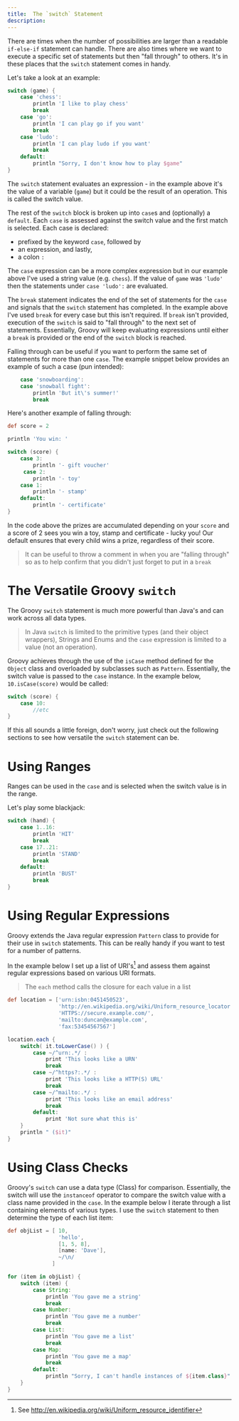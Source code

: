 ```yaml
---
title:	The `switch` Statement
description:	
---
```


There are times when the number of possibilities are larger than a readable `if-else-if` statement can handle. There are also times where we want to execute a specific set of statements but then "fall through" to others. It's in these places that the `switch` statement comes in handy.

Let's take a look at an example:

```groovy
switch (game) {
    case 'chess':
        println 'I like to play chess'
        break
    case 'go': 
        println 'I can play go if you want'
        break
    case 'ludo': 
        println 'I can play ludo if you want'
        break
    default:
        println "Sorry, I don't know how to play $game"
}
```

The `switch` statement evaluates an expression - in the example above it's the value of a variable (`game`) but it could be the result of an operation. This is called the switch value.

The rest of the `switch` block is broken up into `case`s and (optionally) a `default`. Each `case` is assessed against the switch value and the first match is selected. Each case is declared:

- prefixed by the keyword `case`, followed by
- an expression, and lastly,
- a colon `:`

The `case` expression can be a more complex expression but in our example above I've used a string value (e.g. `chess`). If the value of `game` was `'ludo'` then the statements under `case 'ludo':` are evaluated. 

The `break` statement indicates the end of the set of statements for the `case` and signals that the `switch` statement has completed. In the example above I've used `break` for every case but this isn't required. If `break` isn't provided, execution of the `switch` is said to "fall through" to the next set of statements. Essentially, Groovy will keep evaluating expressions until either a `break` is provided or the end of the `switch` block is reached.

Falling through can be useful if you want to perform the same set of statements for more than one `case`. The example snippet below provides an example of such a case (pun intended):

```groovy
    case 'snowboarding':
    case 'snowball fight':
        println 'But it\'s summer!'
        break
```

Here's another example of falling through:

```groovy
def score = 2

println 'You win: '

switch (score) {
    case 3: 
        println '- gift voucher'
     case 2:
        println '- toy'
    case 1:
        println '- stamp'
    default:
        println '- certificate'
}
```

In the code above the prizes are accumulated depending on your `score` and a score of 2 sees you win a toy, stamp and certificate - lucky you! Our default ensures that every child wins a prize, regardless of their score.

>It can be useful to throw a comment in when you are "falling through" so as to help confirm that you didn't just forget to put in a `break`


# The Versatile Groovy `switch`

The Groovy  `switch` statement is much more powerful than Java's and can work across all data types.

>In Java `switch` is limited to the primitive types (and their object wrappers), Strings and Enums and the `case` expression is limited to a value (not an operation).

Groovy achieves through the use of the `isCase` method defined for the `Object` class and overloaded by subclasses such as `Pattern`. Essentially, the switch value is passed to the  `case` instance. In the example below, `10.isCase(score)` would be called:

```groovy
switch (score) {
	case 10:
		//etc
}
```

If this all sounds a little foreign, don't worry, just check out the following sections to see how versatile the `switch` statement can be.

# Using Ranges

Ranges can be used in the `case` and is selected when the switch value is in the range.

Let's play some blackjack:

```groovy
switch (hand) {
    case 1..16:
        println 'HIT'
        break
    case 17..21:
        println 'STAND'
        break
    default:
        println 'BUST'
        break
}
```

# Using Regular Expressions

Groovy extends the Java regular expression `Pattern` class to provide for their use in `switch` statements. This can be really handy if you want to test for a number of patterns.

In the example below I set up a list of URI's[^uri] and assess them against regular expressions based on various URI formats.

>The `each` method calls the closure for each value in a list

```groovy
def location = ['urn:isbn:0451450523', 
                'http://en.wikipedia.org/wiki/Uniform_resource_locator',
                'HTTPS://secure.example.com/',
                'mailto:duncan@example.com',
                'fax:53454567567']

location.each {
    switch( it.toLowerCase() ) {
        case ~/^urn:.*/ :
            print 'This looks like a URN'
            break
        case ~/^https?:.*/ :
            print 'This looks like a HTTP(S) URL'
            break
        case ~/^mailto:.*/ :
            print 'This looks like an email address'
            break
        default:
            print 'Not sure what this is'
    }
    println " ($it)"
}
```

[^uri]: See http://en.wikipedia.org/wiki/Uniform_resource_identifier

# Using Class Checks

Groovy's `switch` can use a data type (Class) for comparison. Essentially, the switch will use the `instanceof` operator to compare the switch value with a class name provided in the `case`. In the example below I iterate through a list containing elements of various types. I use the `switch` statement to then determine the type of each list item:

```groovy
def objList = [ 10, 
                'hello', 
                [1, 5, 8], 
                [name: 'Dave'],
                ~/\n/
              ]

for (item in objList) {
    switch (item) {
        case String:
            println 'You gave me a string'
            break
        case Number: 
            println 'You gave me a number'
            break
        case List:
            println 'You gave me a list'
            break
        case Map:
            println 'You gave me a map'
            break
        default:
            println "Sorry, I can't handle instances of ${item.class}"
    }
}
```
